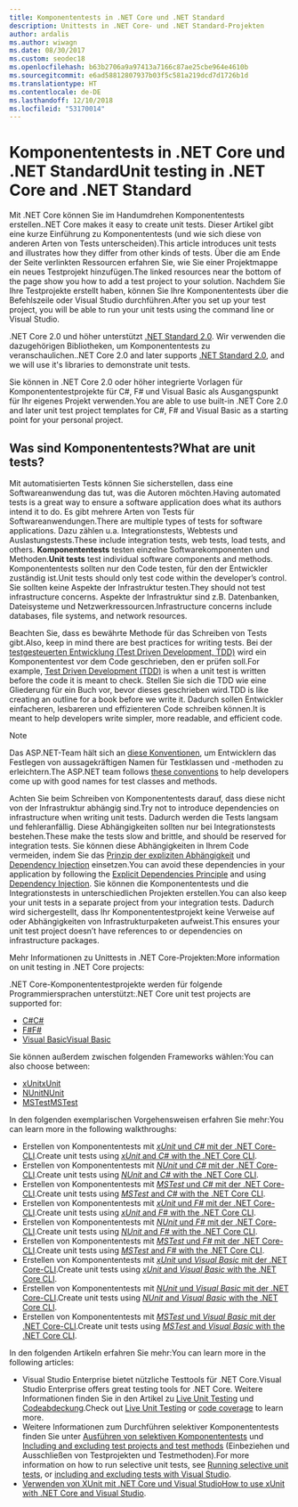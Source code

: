 ```yaml
---
title: Komponententests in .NET Core und .NET Standard
description: Unittests in .NET Core- und .NET Standard-Projekten
author: ardalis
ms.author: wiwagn
ms.date: 08/30/2017
ms.custom: seodec18
ms.openlocfilehash: b63b2706a9a97413a7166c87ae25cbe964e4610b
ms.sourcegitcommit: e6ad58812807937b03f5c581a219dcd7d1726b1d
ms.translationtype: HT
ms.contentlocale: de-DE
ms.lasthandoff: 12/10/2018
ms.locfileid: "53170014"
---
```

# <a name="unit-testing-in-net-core-and-net-standard"></a><span data-ttu-id="31e31-103">Komponententests in .NET Core und .NET Standard</span><span class="sxs-lookup"><span data-stu-id="31e31-103">Unit testing in .NET Core and .NET Standard</span></span>

<span data-ttu-id="31e31-104">Mit .NET Core können Sie im Handumdrehen Komponententests erstellen.</span><span class="sxs-lookup"><span data-stu-id="31e31-104">.NET Core makes it easy to create unit tests.</span></span> <span data-ttu-id="31e31-105">Dieser Artikel gibt eine kurze Einführung zu Komponententests (und wie sich diese von anderen Arten von Tests unterscheiden).</span><span class="sxs-lookup"><span data-stu-id="31e31-105">This article introduces unit tests and illustrates how they differ from other kinds of tests.</span></span> <span data-ttu-id="31e31-106">Über die am Ende der Seite verlinkten Ressourcen erfahren Sie, wie Sie einer Projektmappe ein neues Testprojekt hinzufügen.</span><span class="sxs-lookup"><span data-stu-id="31e31-106">The linked resources near the bottom of the page show you how to add a test project to your solution.</span></span> <span data-ttu-id="31e31-107">Nachdem Sie Ihre Testprojekte erstellt haben, können Sie Ihre Komponententests über die Befehlszeile oder Visual Studio durchführen.</span><span class="sxs-lookup"><span data-stu-id="31e31-107">After you set up your test project, you will be able to run your unit tests using the command line or Visual Studio.</span></span>

<span data-ttu-id="31e31-108">.NET Core 2.0 und höher unterstützt [.NET Standard 2.0](../../standard/net-standard.md). Wir verwenden die dazugehörigen Bibliotheken, um Komponententests zu veranschaulichen.</span><span class="sxs-lookup"><span data-stu-id="31e31-108">.NET Core 2.0 and later supports [.NET Standard 2.0](../../standard/net-standard.md), and we will use it's libraries to demonstrate unit tests.</span></span>

<span data-ttu-id="31e31-109">Sie können in .NET Core 2.0 oder höher integrierte Vorlagen für Komponententestprojekte für C#, F# und Visual Basic als Ausgangspunkt für Ihr eigenes Projekt verwenden.</span><span class="sxs-lookup"><span data-stu-id="31e31-109">You are able to use built-in .NET Core 2.0 and later unit test project templates for C#, F# and Visual Basic as a starting point for your personal project.</span></span>

## <a name="what-are-unit-tests"></a><span data-ttu-id="31e31-110">Was sind Komponententests?</span><span class="sxs-lookup"><span data-stu-id="31e31-110">What are unit tests?</span></span>

<span data-ttu-id="31e31-111">Mit automatisierten Tests können Sie sicherstellen, dass eine Softwareanwendung das tut, was die Autoren möchten.</span><span class="sxs-lookup"><span data-stu-id="31e31-111">Having automated tests is a great way to ensure a software application does what its authors intend it to do.</span></span> <span data-ttu-id="31e31-112">Es gibt mehrere Arten von Tests für Softwareanwendungen.</span><span class="sxs-lookup"><span data-stu-id="31e31-112">There are multiple types of tests for software applications.</span></span> <span data-ttu-id="31e31-113">Dazu zählen u.a. Integrationstests, Webtests und Auslastungstests.</span><span class="sxs-lookup"><span data-stu-id="31e31-113">These include integration tests, web tests, load tests, and others.</span></span> <span data-ttu-id="31e31-114">**Komponententests** testen einzelne Softwarekomponenten und Methoden.</span><span class="sxs-lookup"><span data-stu-id="31e31-114">**Unit tests** test individual software components and methods.</span></span> <span data-ttu-id="31e31-115">Komponententests sollten nur den Code testen, für den der Entwickler zuständig ist.</span><span class="sxs-lookup"><span data-stu-id="31e31-115">Unit tests should only test code within the developer’s control.</span></span> <span data-ttu-id="31e31-116">Sie sollten keine Aspekte der Infrastruktur testen.</span><span class="sxs-lookup"><span data-stu-id="31e31-116">They should not test infrastructure concerns.</span></span> <span data-ttu-id="31e31-117">Aspekte der Infrastruktur sind z.B. Datenbanken, Dateisysteme und Netzwerkressourcen.</span><span class="sxs-lookup"><span data-stu-id="31e31-117">Infrastructure concerns include databases, file systems, and network resources.</span></span> 

<span data-ttu-id="31e31-118">Beachten Sie, dass es bewährte Methode für das Schreiben von Tests gibt.</span><span class="sxs-lookup"><span data-stu-id="31e31-118">Also, keep in mind there are best practices for writing tests.</span></span> <span data-ttu-id="31e31-119">Bei der [testgesteuerten Entwicklung (Test Driven Development, TDD)](https://deviq.com/test-driven-development/) wird ein Komponententest vor dem Code geschrieben, den er prüfen soll.</span><span class="sxs-lookup"><span data-stu-id="31e31-119">For example, [Test Driven Development (TDD)](https://deviq.com/test-driven-development/) is when a unit test is written before the code it is meant to check.</span></span> <span data-ttu-id="31e31-120">Stellen Sie sich die TDD wie eine Gliederung für ein Buch vor, bevor dieses geschrieben wird.</span><span class="sxs-lookup"><span data-stu-id="31e31-120">TDD is like creating an outline for a book before we write it.</span></span> <span data-ttu-id="31e31-121">Dadurch sollen Entwickler einfacheren, lesbareren und effizienteren Code schreiben können.</span><span class="sxs-lookup"><span data-stu-id="31e31-121">It is meant to help developers write simpler, more readable, and efficient code.</span></span> 

> [!NOTE]
> <span data-ttu-id="31e31-122">Das ASP.NET-Team hält sich an [diese Konventionen](https://github.com/aspnet/Home/wiki/Engineering-guidelines#unit-tests-and-functional-tests), um Entwicklern das Festlegen von aussagekräftigen Namen für Testklassen und -methoden zu erleichtern.</span><span class="sxs-lookup"><span data-stu-id="31e31-122">The ASP.NET team follows [these conventions](https://github.com/aspnet/Home/wiki/Engineering-guidelines#unit-tests-and-functional-tests) to help developers come up with good names for test classes and methods.</span></span>

<span data-ttu-id="31e31-123">Achten Sie beim Schreiben von Komponententests darauf, dass diese nicht von der Infrastruktur abhängig sind.</span><span class="sxs-lookup"><span data-stu-id="31e31-123">Try not to introduce dependencies on infrastructure when writing unit tests.</span></span> <span data-ttu-id="31e31-124">Dadurch werden die Tests langsam und fehleranfällig. Diese Abhängigkeiten sollten nur bei Integrationstests bestehen.</span><span class="sxs-lookup"><span data-stu-id="31e31-124">These make the tests slow and brittle, and should be reserved for integration tests.</span></span> <span data-ttu-id="31e31-125">Sie können diese Abhängigkeiten in Ihrem Code vermeiden, indem Sie das [Prinzip der expliziten Abhängigkeit](https://deviq.com/explicit-dependencies-principle/) und [Dependency Injection](/aspnet/core/fundamentals/dependency-injection) einsetzen.</span><span class="sxs-lookup"><span data-stu-id="31e31-125">You can avoid these dependencies in your application by following the [Explicit Dependencies Principle](https://deviq.com/explicit-dependencies-principle/) and using [Dependency Injection](/aspnet/core/fundamentals/dependency-injection).</span></span> <span data-ttu-id="31e31-126">Sie können die Komponententests und die Integrationstests in unterschiedlichen Projekten erstellen.</span><span class="sxs-lookup"><span data-stu-id="31e31-126">You can also keep your unit tests in a separate project from your integration tests.</span></span> <span data-ttu-id="31e31-127">Dadurch wird sichergestellt, dass Ihr Komponententestprojekt keine Verweise auf oder Abhängigkeiten von Infrastrukturpaketen aufweist.</span><span class="sxs-lookup"><span data-stu-id="31e31-127">This ensures your unit test project doesn’t have references to or dependencies on infrastructure packages.</span></span>

<span data-ttu-id="31e31-128">Mehr Informationen zu Unittests in .NET Core-Projekten:</span><span class="sxs-lookup"><span data-stu-id="31e31-128">More information on unit testing in .NET Core projects:</span></span>

<span data-ttu-id="31e31-129">.NET Core-Komponententestprojekte werden für folgende Programmiersprachen unterstützt:</span><span class="sxs-lookup"><span data-stu-id="31e31-129">.NET Core unit test projects are supported for:</span></span>
* [<span data-ttu-id="31e31-130">C#</span><span class="sxs-lookup"><span data-stu-id="31e31-130">C#</span></span>](../../csharp/index.md)
* [<span data-ttu-id="31e31-131">F#</span><span class="sxs-lookup"><span data-stu-id="31e31-131">F#</span></span>](../../fsharp/index.md)
* [<span data-ttu-id="31e31-132">Visual Basic</span><span class="sxs-lookup"><span data-stu-id="31e31-132">Visual Basic</span></span>](../../visual-basic/index.md) 

<span data-ttu-id="31e31-133">Sie können außerdem zwischen folgenden Frameworks wählen:</span><span class="sxs-lookup"><span data-stu-id="31e31-133">You can also choose between:</span></span>
* [<span data-ttu-id="31e31-134">xUnit</span><span class="sxs-lookup"><span data-stu-id="31e31-134">xUnit</span></span>](https://xunit.github.io) 
* [<span data-ttu-id="31e31-135">NUnit</span><span class="sxs-lookup"><span data-stu-id="31e31-135">NUnit</span></span>](https://nunit.org)
* [<span data-ttu-id="31e31-136">MSTest</span><span class="sxs-lookup"><span data-stu-id="31e31-136">MSTest</span></span>](https://github.com/Microsoft/vstest-docs)

<span data-ttu-id="31e31-137">In den folgenden exemplarischen Vorgehensweisen erfahren Sie mehr:</span><span class="sxs-lookup"><span data-stu-id="31e31-137">You can learn more in the following walkthroughs:</span></span>

* <span data-ttu-id="31e31-138">Erstellen von Komponententests mit [*xUnit* und *C#* mit der .NET Core-CLI](unit-testing-with-dotnet-test.md).</span><span class="sxs-lookup"><span data-stu-id="31e31-138">Create unit tests using [*xUnit* and *C#* with the .NET Core CLI](unit-testing-with-dotnet-test.md).</span></span>
* <span data-ttu-id="31e31-139">Erstellen von Komponententests mit [*NUnit* und *C#* mit der .NET Core-CLI](unit-testing-with-nunit.md).</span><span class="sxs-lookup"><span data-stu-id="31e31-139">Create unit tests using [*NUnit* and *C#* with the .NET Core CLI](unit-testing-with-nunit.md).</span></span>
* <span data-ttu-id="31e31-140">Erstellen von Komponententests mit [*MSTest* und *C#* mit der .NET Core-CLI](unit-testing-with-mstest.md).</span><span class="sxs-lookup"><span data-stu-id="31e31-140">Create unit tests using [*MSTest* and *C#* with the .NET Core CLI](unit-testing-with-mstest.md).</span></span>
* <span data-ttu-id="31e31-141">Erstellen von Komponententests mit [*xUnit* und *F#* mit der .NET Core-CLI](unit-testing-fsharp-with-dotnet-test.md).</span><span class="sxs-lookup"><span data-stu-id="31e31-141">Create unit tests using [*xUnit* and *F#* with the .NET Core CLI](unit-testing-fsharp-with-dotnet-test.md).</span></span>
* <span data-ttu-id="31e31-142">Erstellen von Komponententests mit [*NUnit* und *F#* mit der .NET Core-CLI](unit-testing-fsharp-with-nunit.md).</span><span class="sxs-lookup"><span data-stu-id="31e31-142">Create unit tests using [*NUnit* and *F#* with the .NET Core CLI](unit-testing-fsharp-with-nunit.md).</span></span>
* <span data-ttu-id="31e31-143">Erstellen von Komponententests mit [*MSTest* und *F#* mit der .NET Core-CLI](unit-testing-fsharp-with-mstest.md).</span><span class="sxs-lookup"><span data-stu-id="31e31-143">Create unit tests using [*MSTest* and *F#* with the .NET Core CLI](unit-testing-fsharp-with-mstest.md).</span></span>
* <span data-ttu-id="31e31-144">Erstellen von Komponententests mit [*xUnit* und *Visual Basic* mit der .NET Core-CLI](unit-testing-visual-basic-with-dotnet-test.md).</span><span class="sxs-lookup"><span data-stu-id="31e31-144">Create unit tests using [*xUnit* and *Visual Basic* with the .NET Core CLI](unit-testing-visual-basic-with-dotnet-test.md).</span></span>
* <span data-ttu-id="31e31-145">Erstellen von Komponententests mit [*NUnit* und *Visual Basic* mit der .NET Core-CLI](unit-testing-visual-basic-with-nunit.md).</span><span class="sxs-lookup"><span data-stu-id="31e31-145">Create unit tests using [*NUnit* and *Visual Basic* with the .NET Core CLI](unit-testing-visual-basic-with-nunit.md).</span></span>
* <span data-ttu-id="31e31-146">Erstellen von Komponententests mit [*MSTest* und *Visual Basic* mit der .NET Core-CLI](unit-testing-visual-basic-with-mstest.md).</span><span class="sxs-lookup"><span data-stu-id="31e31-146">Create unit tests using [*MSTest* and *Visual Basic* with the .NET Core CLI](unit-testing-visual-basic-with-mstest.md).</span></span>

<span data-ttu-id="31e31-147">In den folgenden Artikeln erfahren Sie mehr:</span><span class="sxs-lookup"><span data-stu-id="31e31-147">You can learn more in the following articles:</span></span>

* <span data-ttu-id="31e31-148">Visual Studio Enterprise bietet nützliche Testtools für .NET Core.</span><span class="sxs-lookup"><span data-stu-id="31e31-148">Visual Studio Enterprise offers great testing tools for .NET Core.</span></span> <span data-ttu-id="31e31-149">Weitere Informationen finden Sie in den Artikel zu [Live Unit Testing](/visualstudio/test/live-unit-testing) und [Codeabdeckung](https://github.com/Microsoft/vstest-docs/blob/master/docs/analyze.md#working-with-code-coverage).</span><span class="sxs-lookup"><span data-stu-id="31e31-149">Check out [Live Unit Testing](/visualstudio/test/live-unit-testing) or [code coverage](https://github.com/Microsoft/vstest-docs/blob/master/docs/analyze.md#working-with-code-coverage) to learn more.</span></span>
* <span data-ttu-id="31e31-150">Weitere Informationen zum Durchführen selektiver Komponententests finden Sie unter [Ausführen von selektiven Komponententests](selective-unit-tests.md) und [Including and excluding test projects and test methods](/visualstudio/test/live-unit-testing#include-and-exclude-test-projects-and-test-methods) (Einbeziehen und Ausschließen von Testprojekten und Testmethoden).</span><span class="sxs-lookup"><span data-stu-id="31e31-150">For more information on how to run selective unit tests, see [Running selective unit tests](selective-unit-tests.md), or [including and excluding tests with Visual Studio](/visualstudio/test/live-unit-testing#include-and-exclude-test-projects-and-test-methods).</span></span>
* <span data-ttu-id="31e31-151">[Verwenden von XUnit mit .NET Core und Visual Studio](https://xunit.github.io/docs/getting-started-dotnet-core.html)</span><span class="sxs-lookup"><span data-stu-id="31e31-151">[How to use xUnit with .NET Core and Visual Studio](https://xunit.github.io/docs/getting-started-dotnet-core.html).</span></span>

